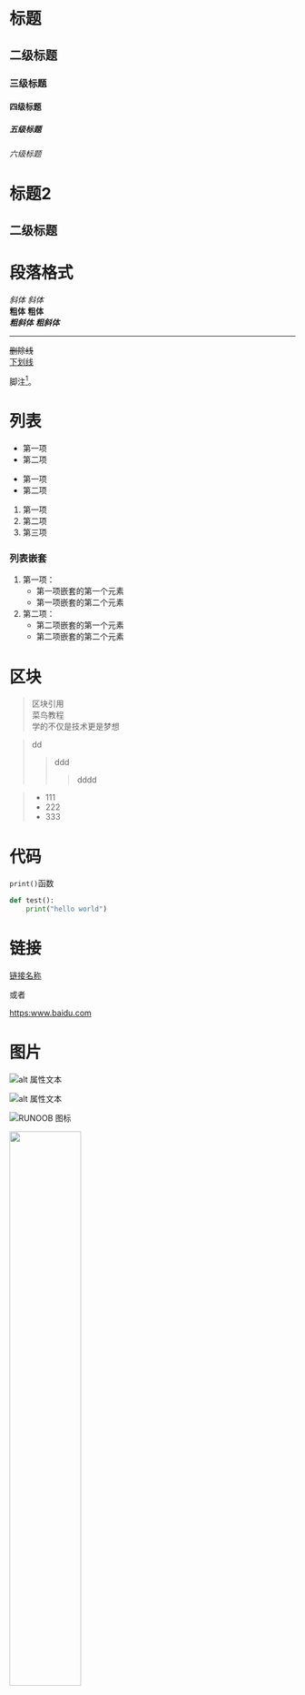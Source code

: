 # 标题

## 二级标题
### 三级标题
#### 四级标题
##### 五级标题
###### 六级标题

标题2
====
二级标题
---

# 段落格式

*斜体* _斜体_  
**粗体** __粗体__  
***粗斜体*** ___粗斜体___  
***
~~删除线~~  
<u>下划线</u>  

脚注[^x]。

[^x]: 你好

# 列表

* 第一项
* 第二项

+ 第一项
+ 第二项

1. 第一项
2. 第二项
3. 第三项

### 列表嵌套

1. 第一项：
	- 第一项嵌套的第一个元素
	- 第一项嵌套的第二个元素
2. 第二项：
	- 第二项嵌套的第一个元素
	- 第二项嵌套的第二个元素

# 区块

> 区块引用  
> 菜鸟教程  
> 学的不仅是技术更是梦想

>dd
>>ddd
>>>dddd

>+ 111
>+ 222
>+ 333

# 代码

`print()`函数

```python
def test():
	print("hello world")
```

# 链接

[链接名称](链接地址)

或者

<https:www.baidu.com>

# 图片

![alt 属性文本](图片地址)

![alt 属性文本](图片地址 "可选标题")

![RUNOOB 图标](https://static.runoob.com/images/runoob-logo.png 'dddd')

<img decoding="async" src="https://static.runoob.com/images/runoob-logo.png" width="50%">

# 表格

|  表头   | 表头  |
|  ----  | ----  |
| 单元格  | 单元格 |
| 单元格  | 单元格 |

 | 左对齐 | 右对齐 | 居中对齐 |
 | :-----| ----: | :----: |
 | 单元格 | 单元格 | 单元格 |
 | 单元格 | 单元格 | 单元格 |

 <table border="1">
 	<thead>
		<td width="100px;">sdfw</td>
		<td>sdfw</td>
	</thead>
	<tr>
	<tr>
		<td>sdfw</td>
		<td>sdfw</td>
	</tr>
	<tr>
		<td>sdfw</td>
		<td>sdfw</td>
	</tr>
 </table>

# 高级技巧

使用 <kbd>Ctrl</kbd>+<kbd>Alt</kbd>+<kbd>Del</kbd> 重启电脑

### 公式

$ f(x) = x+y $

$$
f(x) = x+y
$$

### 流程图
##### 1、横向流程图源码格式：
```mermaid
graph LR
A[方形] -->B(圆角)
    B --> C{条件a}
    C -->|a=1| D[结果1]
    C -->|a=2| E[结果2]
    F[横向流程图]
```

##### 2、竖向流程图源码格式：
```mermaid
graph TD
A[方形] --> B(圆角)
    B --> C{条件a}
    C --> |a=1| D[结果1]
    C --> |a=2| E[结果2]
    F[竖向流程图]
```

##### 3、标准流程图源码格式：
```flow
st=>start: 开始框
op=>operation: 处理框
cond=>condition: 判断框(是或否?)
sub1=>subroutine: 子流程
io=>inputoutput: 输入输出框
e=>end: 结束框
st->op->cond
cond(yes)->io->e
cond(no)->sub1(right)->op
```

##### 4、标准流程图源码格式（横向）：
```flow
st=>start: 开始框
op=>operation: 处理框
cond=>condition: 判断框(是或否?)
sub1=>subroutine: 子流程
io=>inputoutput: 输入输出框
e=>end: 结束框
st(right)->op(right)->cond
cond(yes)->io(bottom)->e
cond(no)->sub1(right)->op
```

##### 5、UML时序图源码样例：
```sequence
对象A->对象B: 对象B你好吗?（请求）
Note right of 对象B: 对象B的描述
Note left of 对象A: 对象A的描述(提示)
对象B-->对象A: 我很好(响应)
对象A->对象B: 你真的好吗？
```

##### 6、UML时序图源码复杂样例：
```sequence
Title: 标题：复杂使用
对象A->对象B: 对象B你好吗?（请求）
Note right of 对象B: 对象B的描述
Note left of 对象A: 对象A的描述(提示)
对象B-->对象A: 我很好(响应)
对象B->小三: 你好吗
小三-->>对象A: 对象B找我了
对象A->对象B: 你真的好吗？
Note over 小三,对象B: 我们是朋友
participant C
Note right of C: 没人陪我玩
```

##### 7、UML标准时序图样例：
```mermaid
%% 时序图例子,-> 直线，-->虚线，->>实线箭头
  sequenceDiagram
    participant 张三
    participant 李四
    张三->王五: 王五你好吗？
    loop 健康检查
        王五->王五: 与疾病战斗
    end
    Note right of 王五: 合理 食物 <br/>看医生...
    李四-->>张三: 很好!
    王五->李四: 你怎么样?
    李四-->王五: 很好!
```









